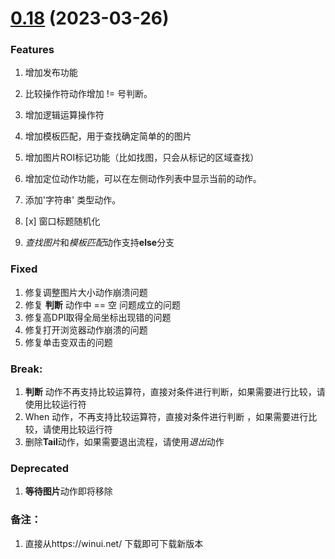 # [0.18](https://github.com/shelllet/winui/compare/main...dev) (2023-03-26)

### Features

1. 增加发布功能
2. 比较操作符动作增加 != 号判断。
3. 增加逻辑运算操作符
4. 增加模板匹配，用于查找确定简单的的图片
5. 增加图片ROI标记功能（比如找图，只会从标记的区域查找）
6. 增加定位动作功能，可以在左侧动作列表中显示当前的动作。
7. 添加'字符串' 类型动作。

8. [x] 窗口标题随机化
9. *查找图片*和*模板匹配*动作支持**else**分支

### Fixed

1. 修复调整图片大小动作崩溃问题
2. 修复 **判断** 动作中 == 空 问题成立的问题
3. 修复高DPI取得全局坐标出现错的问题
4. 修复打开浏览器动作崩溃的问题
5. 修复单击变双击的问题

### Break:

1. **判断** 动作不再支持比较运算符，直接对条件进行判断，如果需要进行比较，请使用比较运行符
2. When 动作，不再支持比较运算符，直接对条件进行判断 ，如果需要进行比较，请使用比较运行符
3. 删除**Tail**动作，如果需要退出流程，请使用*退出*动作

### Deprecated
1. **等待图片**动作即将移除

### 备注：

1. 直接从https://winui.net/ 下载即可下载新版本

## 